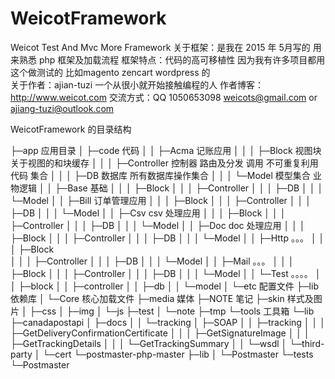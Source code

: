 # WeicotFramework
Weicot Test And  Mvc More Framework
关于框架：是我在 2015 年 5月写的 
          用来熟悉 php 框架及加载流程
框架特点：代码的高可移植性 因为我有许多项目都用这个做测试的
          比如magento zencart wordpress 的		  
关于作者：ajian-tuzi  一个从很小就开始接触编程的人
作者博客：http://www.weicot.com
交流方式：QQ 1050653098
		 weicots@gmail.com  or ajiang-tuzi@outlook.com
          

WeicotFramework 的目录结构

├─app 应用目录
│  ├─code  代码
│  │  ├─Acma 记账应用
│  │  │  ├─Block      视图块  关于视图的和块缓存 
│  │  │  ├─Controller 控制器  路由及分发 调用 不可重复利用代码 集合
│  │  │  ├─DB         数据库  所有数据库操作集合
│  │  │  └─Model      模型集合   业物逻辑
│  │  ├─Base 基础
│  │  │  ├─Block
│  │  │  ├─Controller
│  │  │  ├─DB
│  │  │  └─Model
│  │  ├─Bill 订单管理应用
│  │  │  ├─Block
│  │  │  ├─Controller
│  │  │  ├─DB
│  │  │  └─Model
│  │  ├─Csv csv 处理应用
│  │  │  ├─Block
│  │  │  ├─Controller
│  │  │  ├─DB
│  │  │  └─Model
│  │  ├─Doc doc 处理应用
│  │  │  ├─Block
│  │  │  ├─Controller
│  │  │  ├─DB
│  │  │  └─Model
│  │  ├─Http 。。。
│  │  │  ├─Block   
│  │  │  ├─Controller
│  │  │  ├─DB
│  │  │  └─Model
│  │  ├─Mail 。。。
│  │  │  ├─Block
│  │  │  ├─Controller
│  │  │  ├─DB
│  │  │  └─Model
│  │  └─Test 。。。。
│  │      ├─block
│  │      ├─controller
│  │      ├─db
│  │      └─model
│  └─etc 配置文件
├─lib 依赖库
│  └─Core  核心加载文件
├─media  媒体
├─NOTE 笔记
├─skin  样式及图片
│  ├─css
│  ├─img
│  └─js
├─test
│  └─note
├─tmp
└─tools  工具箱
    └─lib
        ├─canadapostapi
        │  ├─docs
        │  │  └─tracking
        │  ├─SOAP
        │  │  ├─tracking
        │  │  │  ├─GetDeliveryConfirmationCertificate
        │  │  │  ├─GetSignatureImage
        │  │  │  ├─GetTrackingDetails
        │  │  │  └─GetTrackingSummary
        │  │  └─wsdl
        │  └─third-party
        │      └─cert
        └─postmaster-php-master
            ├─lib
            │  └─Postmaster
            └─tests
                └─Postmaster
